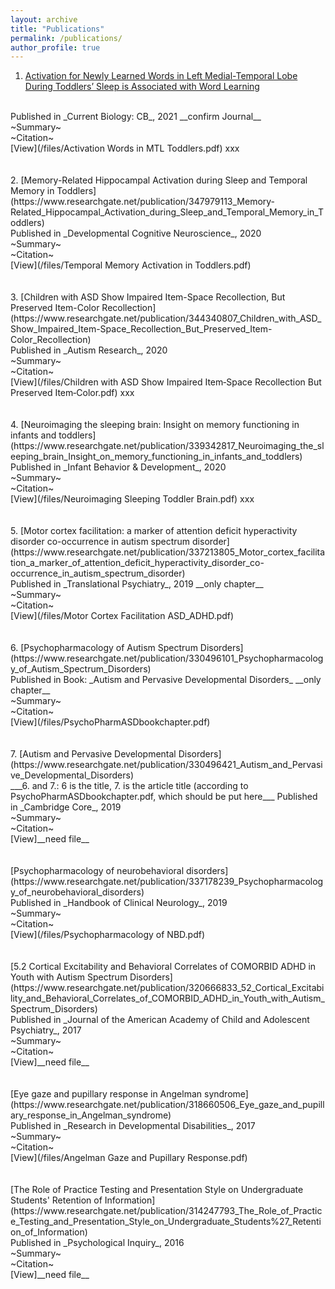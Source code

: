```yaml
---
layout: archive
title: "Publications"
permalink: /publications/
author_profile: true
---
```


1. [Activation for Newly Learned Words in Left Medial-Temporal Lobe During Toddlers’ Sleep is Associated with Word Learning](https://www.researchgate.net/publication/355498630_Activation_for_newly_learned_words_in_left_medial-temporal_lobe_during_toddlers'_sleep_is_associated_with_memory_for_words) 
<br/>
Published in _Current Biology: CB_, 2021 __confirm Journal__
<br/>
~Summary~
<br/>
~Citation~
<br/>
[View](/files/Activation Words in MTL Toddlers.pdf) xxx
<br/>
<br/>
<br/>
2. [Memory-Related Hippocampal Activation during Sleep and Temporal Memory in Toddlers](https://www.researchgate.net/publication/347979113_Memory-Related_Hippocampal_Activation_during_Sleep_and_Temporal_Memory_in_Toddlers)
<br/>
Published in _Developmental Cognitive Neuroscience_, 2020
<br/>
~Summary~
<br/>
~Citation~
<br/>
[View](/files/Temporal Memory Activation in Toddlers.pdf)
<br/>
<br/>
<br/>
3. [Children with ASD Show Impaired Item-Space Recollection, But Preserved Item-Color Recollection](https://www.researchgate.net/publication/344340807_Children_with_ASD_Show_Impaired_Item-Space_Recollection_But_Preserved_Item-Color_Recollection)
<br/>
Published in _Autism Research_, 2020
<br/>
~Summary~
<br/>
~Citation~
<br/>
[View](/files/Children with ASD Show Impaired Item‐Space Recollection  But Preserved Item‐Color.pdf) xxx
<br/>
<br/>
<br/>
4. [Neuroimaging the sleeping brain: Insight on memory functioning in infants and toddlers](https://www.researchgate.net/publication/339342817_Neuroimaging_the_sleeping_brain_Insight_on_memory_functioning_in_infants_and_toddlers)
<br/>
Published in _Infant Behavior & Development_, 2020
<br/>
~Summary~
<br/>
~Citation~
<br/>
[View](/files/Neuroimaging Sleeping Toddler Brain.pdf) xxx
<br/>
<br/>
<br/>
5. [Motor cortex facilitation: a marker of attention deficit hyperactivity disorder co-occurrence in autism spectrum disorder](https://www.researchgate.net/publication/337213805_Motor_cortex_facilitation_a_marker_of_attention_deficit_hyperactivity_disorder_co-occurrence_in_autism_spectrum_disorder)
<br/>
Published in _Translational Psychiatry_, 2019 __only chapter__
<br/>
~Summary~
<br/>
~Citation~
<br/>
[View](/files/Motor Cortex Facilitation ASD_ADHD.pdf)
<br/>
<br/>
<br/>
6. [Psychopharmacology of Autism Spectrum Disorders](https://www.researchgate.net/publication/330496101_Psychopharmacology_of_Autism_Spectrum_Disorders)
<br/>
Published in Book: _Autism and Pervasive Developmental Disorders_ __only chapter__
<br/>
~Summary~
<br/>
~Citation~
<br/>
[View](/files/PsychoPharmASDbookchapter.pdf)
<br/>
<br/>
<br/>
7. [Autism and Pervasive Developmental Disorders](https://www.researchgate.net/publication/330496421_Autism_and_Pervasive_Developmental_Disorders)
<br/>
___6. and 7.: 6 is the title, 7. is the article title (according to PsychoPharmASDbookchapter.pdf, which should be put here___
Published in _Cambridge Core_, 2019
<br/>
~Summary~
<br/>
~Citation~
<br/>
[View]__need file__
<br/>
<br/>
<br/>
[Psychopharmacology of neurobehavioral disorders](https://www.researchgate.net/publication/337178239_Psychopharmacology_of_neurobehavioral_disorders)
<br/>
Published in _Handbook of Clinical Neurology_, 2019
<br/>
~Summary~
<br/>
~Citation~
<br/>
[View](/files/Psychopharmacology of NBD.pdf)
<br/>
<br/>
<br/>
[5.2 Cortical Excitability and Behavioral Correlates of COMORBID ADHD in Youth with Autism Spectrum Disorders](https://www.researchgate.net/publication/320666833_52_Cortical_Excitability_and_Behavioral_Correlates_of_COMORBID_ADHD_in_Youth_with_Autism_Spectrum_Disorders)
<br/>
Published in _Journal of the American Academy of Child and Adolescent Psychiatry_, 2017
<br/>
~Summary~
<br/>
~Citation~
<br/>
[View]__need file__
<br/>
<br/>
<br/>
[Eye gaze and pupillary response in Angelman syndrome](https://www.researchgate.net/publication/318660506_Eye_gaze_and_pupillary_response_in_Angelman_syndrome)
<br/>
Published in _Research in Developmental Disabilities_, 2017
<br/>
~Summary~
<br/>
~Citation~
<br/>
[View](/files/Angelman Gaze and Pupillary Response.pdf)
<br/>
<br/>
<br/>
[The Role of Practice Testing and Presentation Style on Undergraduate Students' Retention of Information](https://www.researchgate.net/publication/314247793_The_Role_of_Practice_Testing_and_Presentation_Style_on_Undergraduate_Students%27_Retention_of_Information)
<br/>
Published in _Psychological Inquiry_, 2016
<br/>
~Summary~
<br/>
~Citation~
<br/>
[View]__need file__
<br/>
<br/>
<br/>
